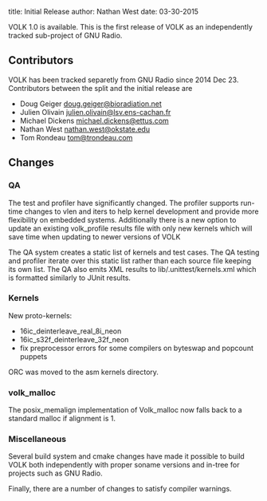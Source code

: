 title: Initial Release
author: Nathan West
date: 03-30-2015

VOLK 1.0 is available. This is the first release of VOLK as an independently
tracked sub-project of GNU Radio.

## Contributors

VOLK has been tracked separetly from GNU Radio since 2014 Dec 23. Contributors
between the split and the initial release are

 * Doug Geiger <doug.geiger@bioradiation.net>
 * Julien Olivain <julien.olivain@lsv.ens-cachan.fr>
 * Michael Dickens <michael.dickens@ettus.com>
 * Nathan West <nathan.west@okstate.edu>
 * Tom Rondeau <tom@trondeau.com>

## Changes

### QA

The test and profiler have significantly changed. The profiler supports run-time
changes to vlen and iters to help kernel development and provide more
flexibility on embedded systems. Additionally there is a new option to update an
existing volk_profile results file with only new kernels which will save time
when updating to newer versions of VOLK

The QA system creates a static list of kernels and test cases. The QA testing
and profiler iterate over this static list rather than each source file keeping
its own list. The QA also emits XML results to lib/.unittest/kernels.xml which
is formatted similarly to JUnit results.

### Kernels

New proto-kernels:

 * 16ic_deinterleave_real_8i_neon
 * 16ic_s32f_deinterleave_32f_neon
 * fix preprocessor errors for some compilers on byteswap and popcount puppets

ORC was moved to the asm kernels directory.

### volk_malloc

The posix_memalign implementation of Volk_malloc now falls back to a standard
malloc if alignment is 1.

### Miscellaneous

Several build system and cmake changes have made it possible to build VOLK both
independently with proper soname versions and in-tree for projects such as GNU
Radio.

Finally, there are a number of changes to satisfy compiler warnings.
